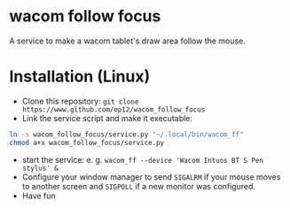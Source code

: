 # wacom follow focus
A service to make a wacom tablet's draw area follow the mouse.

# Installation (Linux)
+ Clone this repository: `git clone https://www.github.com/ep12/wacom_follow_focus`
+ Link the service script and make it executable:
```bash
ln -s wacom_follow_focus/service.py "~/.local/bin/wacom_ff"
chmod a+x wacom_follow_focus/service.py
```
+ start the service: e. g. `wacom_ff --device 'Wacom Intuos BT S Pen stylus' &`
+ Configure your window manager to send `SIGALRM` if your mouse moves to another screen
and `SIGPOLL` if a new monitor was configured.
+ Have fun
